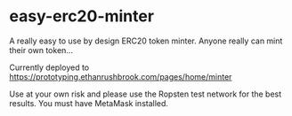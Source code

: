 # easy-erc20-minter
A really easy to use by design ERC20 token minter. Anyone really can mint their own token...

Currently deployed to https://prototyping.ethanrushbrook.com/pages/home/minter

Use at your own risk and please use the Ropsten test network for the best results. You must have MetaMask installed.
